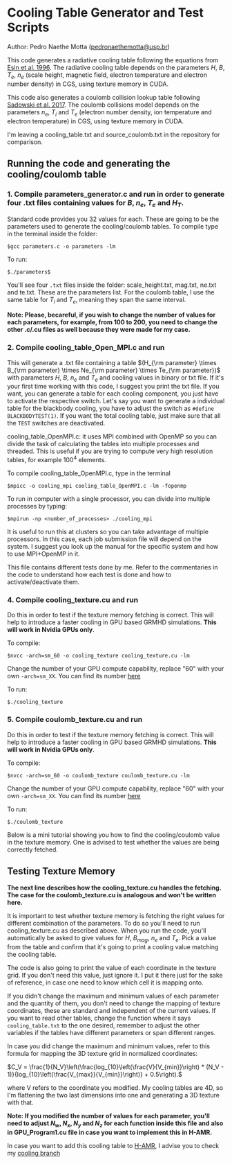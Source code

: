 # Cooling Table Generator and Test Scripts
Author: Pedro Naethe Motta (pedronaethemotta@usp.br)

This code generates a radiative cooling table following the equations from [Esin et al. 1996](https://ui.adsabs.harvard.edu/abs/1996ApJ...465..312E). The radiative cooling table depends on the parameters $H$, $B$, $T_e$, $n_e$ (scale height, magnetic field, electron temperature and electron number density) in CGS, using texture memory in CUDA. 

This code also generates a coulomb collision lookup table following [Sadowski et al. 2017](https://doi.org/10.1093/mnras/stw3116). The coulomb collisions model depends on the parameters $n_e$, $T_i$ and $T_e$ (electron number density, ion temperature and electron temperature) in CGS, using texture memory in CUDA.

I'm leaving a cooling_table.txt and source_coulomb.txt in the repository for comparison.

## Running the code and generating the cooling/coulomb table

### 1. Compile parameters_generator.c and run in order to generate four .txt files containing values for $B$, $n_e$, $T_e$ and $H_T$. 

Standard code provides you 32 values for each. These are going to be the parameters used to generate the cooling/coulomb tables. To compile type in the terminal inside the folder:

```$gcc parameters.c -o parameters -lm```

To run:

```$./parameters$```

You'll see four ```.txt``` files inside the folder: scale_height.txt, mag.txt, ne.txt and te.txt. These are the parameters list. For the coulomb table, I use the same table for $T_i$ and $T_e$, meaning they span the same interval.

**Note: Please, becareful, if you wish to change the number of values for each parameters, for example, from 100 to 200, you need to change the other .c/.cu files as well because they were made for my case.**

### 2. Compile cooling_table_Open_MPI.c and run 

This will generate a .txt file containing a table $(H_{\rm parameter} \times B_{\rm parameter} \times Ne_{\rm parameter} \times Te_{\rm parameter})$ with parameters $H$, $B$, $n_e$ and $T_e$ and cooling values in binary or txt file. If it's your first time working with this code, I suggest you print the txt file. If you want, you can generate a table for each cooling component, you just have to activate the respective switch. Let's say you want to generate a individual table for the blackbody cooling, you have to adjust the switch as ```#define BLACKBODYTEST(1)```. If you want the total cooling table, just make sure that all the ```TEST``` switches are deactivated.

cooling_table_OpenMPI.c: it uses MPI combined with OpenMP so you can divide the task of calculating the tables into multiple processes and threaded. This is useful if you are trying to compute very high resolution tables, for example $100^4$ elements. 

To compile cooling_table_OpenMPI.c, type in the terminal

```$mpicc -o cooling_mpi cooling_table_OpenMPI.c -lm -fopenmp```

To run in computer with a single processor, you can divide into multiple processes by typing:

```$mpirun -np <number_of_processes> ./cooling_mpi```

It is useful to run this at clusters so you can take advantage of multiple processors. In this case, each job submission file will depend on the system. I suggest you look up the manual for the specific system and how to use MPI+OpenMP in it.

This file contains different tests done by me. Refer to the commentaries in the code to understand how each test is done and how to activate/deactivate them.

### 4. Compile cooling_texture.cu and run 

Do this in order to test if the texture memory fetching is correct. This will help to introduce a faster cooling in GPU based GRMHD simulations. **This will work in Nvidia GPUs only**. 

To compile:

```$nvcc -arch=sm_60 -o cooling_texture cooling_texture.cu -lm```

Change the number of your GPU compute capability, replace "60" with your own ```-arch=sm_XX```. You can find its number [here](https://developer.nvidia.com/cuda-gpus)

To run:

```$./cooling_texture```

### 5. Compile coulomb_texture.cu and run 

Do this in order to test if the texture memory fetching is correct. This will help to introduce a faster cooling in GPU based GRMHD simulations. **This will work in Nvidia GPUs only**. 

To compile:

```$nvcc -arch=sm_60 -o coulomb_texture coulomb_texture.cu -lm```

Change the number of your GPU compute capability, replace "60" with your own ```-arch=sm_XX```. You can find its number [here](https://developer.nvidia.com/cuda-gpus)

To run:

```$./coulomb_texture```

Below is a mini tutorial showing you how to find the cooling/coulomb value in the texture memory. One is advised to test whether the values are being correctly fetched.

## Testing Texture Memory

**The next line describes how the cooling_texture.cu handles the fetching. The case for the coulomb_texture.cu is analogous and won't be written here.**

It is important to test whether texture memory is fetching the right values for different combination of the parameters. To do so you'll need to run cooling_texture.cu as described above. When you run the code, you'll automatically be asked to give values for $H$, $B_{mag}$, $n_e$ and $T_e$. Pick a value from the table and confirm that it's going to print a cooling value matching the cooling table.

The code is also going to print the value of each coordinate in the texture grid. If you don't need this value, just ignore it. I put it there just for the sake of reference, in case one need to know which cell it is mapping onto.

If you didn't change the maximum and minimum values of each parameter and the quantity of them, you don't need to change the mapping of texture coordinates, these are standard and independent of the current values. If you want to read other tables, change the function where it says ```cooling_table.txt``` to the one desired, remember to adjust the other variables if the tables have different parameters or span different ranges.

In case you did change the maximum and minimum values, refer to this formula for mapping the 3D texture grid in normalized coordinates:

$C_V = \frac{1}{N_V}\left(\frac{log_{10}\left(\frac{V}{V_{min}}\right) * (N_V - 1)}{log_{10}\left(\frac{V_{max}}{V_{min}}\right)} + 0.5\right).$

where V refers to the coordinate you modified. My cooling tables are 4D, so I'm flattening the two last dimensions into one and generating a 3D texture with that.

**Note: If you modified the number of values for each parameter, you'll need to adjust $N_w$, $N_x$, $N_y$ and $N_z$ for each function inside this file and also in GPU_Program1.cu file in case you want to implement this in H-AMR.** 

In case you want to add this cooling table to [H-AMR](https://arxiv.org/abs/1912.10192), I advise you to check my [cooling branch](https://github.com/black-hole-group/hamr/tree/Cooling_pedro)

